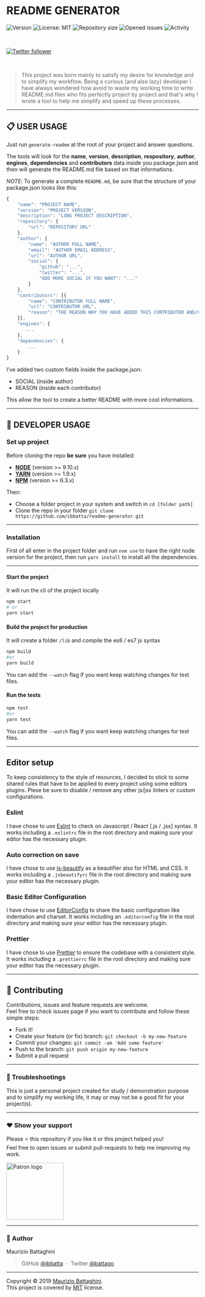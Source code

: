 # **README GENERATOR**

![Version](https://img.shields.io/github/package-json/v/ibbatta/readme-generator.svg)
![License: MIT](https://img.shields.io/github/license/ibbatta/readme-generator.svg)
![Repository size](https://img.shields.io/github/repo-size/ibbatta/readme-generator.svg)
![Opened issues](https://img.shields.io/bitbucket/issues/ibbatta/readme-generator.svg)
![Activity](https://img.shields.io/github/commit-activity/m/ibbatta/readme-generator.svg)

<br/>

[![Twitter follower](https://img.shields.io/twitter/follow/battago.svg?style=social)](https://twitter.com/battago)

<br/>

> This project was born mainly to satisfy my desire for knowledge and to simplify my workflow.
> Being a curious (and also lazy) developer I have always wondered how avoid to waste my working time to write README.md files who fits perfectly project by project and that's why I wrote a tool to help me simplify and speed up these processes.

---

## **:clipboard: USER USAGE**

Just run `generate-readme` at the root of your project and answer questions.

The tools will look for the **name**, **version**, **description**, **respository**, **author**, **engines**, **dependencies** and **contributors** data inside you package.json and then will generate the README.md file based on that informations.

_NOTE_: To generate a complete `README.md`, be sure that the structure of your package.json looks like this:

```js
{
    "name": "PROJECT NAME",
    "version": "PROJECT VERSION",
    "description": "LONG PROJECT DESCRIPTION",
    "repository": {
        "url": "REPOSITORY URL"
    },
    "author": {
        "name": "AUTHOR FULL NAME",
        "email": "AUTHOR EMAIL ADDRESS",
        "url": "AUTHOR URL",
        "social": {
            "github": "...",
            "twitter": "...",
            "ADD MORE SOCIAL IF YOU WANT": "..."
        }
    },
    "contributors": [{
        "name": "CONTRIBUTOR FULL NAME",
        "url": "CONTRIBUTOR URL",
        "reason": "THE REASON WHY YOU HAVE ADDED THIS CONTRIBUTOR AND/OR HIS HELP TO THE PROJECT"
    }],
    "engines": {
       ...
    },
    "dependencies": {
        ...
    }
}

```

I've added two custom fields inside the package.json:
- SOCIAL (inside author)
- REASON (inside each contributor)

This allow the tool to create a better README with more cool informations.

---

## **:wrench: DEVELOPER USAGE**

### **Set up project**

Before cloning the repo **be sure** you have installed:

- [**NODE**](https://www.google.com/search?q=how+to+install+node) (version >= 9.10.x)
- [**YARN**](https://www.google.com/search?q=how+to+install+yarn) (version >= 1.9.x)
- [**NPM**](https://www.google.com/search?q=how+to+install+npm) (version >= 6.3.x)

Then:

- Choose a folder project in your system and switch in `cd [folder path]`
- Clone the repo in your folder `git clone https://github.com/ibbatta/readme-generator.git`

---

### **Installation**

First of all enter in the project folder and run `nvm use` to have the right node version for the project, then run `yarn install` to install all the dependencies.

---

#### Start the project

It will run the cli of the project locally

```bash
npm start
# or
yarn start
```

#### Build the project for production

It will create a folder `/lib` and compile the es6 / es7 js syntax

```bash
npm build
#or
yarn build
```

You can add the `--watch` flag if you want keep watching changes for test files.

#### Run the tests

```bash
npm test
#or
yarn test
```

You can add the `--watch` flag if you want keep watching changes for test files.

---

## **Editor setup**

To keep consistency to the style of resources, I decided to stick to some shared rules that have to be applied to every
project using some editors plugins. Plese be sure to disable / remove any other js/jsx linters or custom configurations.

### Eslint

I have chose to use [Eslint](https://eslint.org/) to check on Javascript / React [.js / .jsx] syntax.
It works including a `.eslintrc` file in the root directory and making sure your editor has the necessary plugin.

### Auto correction on save

I have chose to use [js-beautify](https://github.com/beautify-web/js-beautify/) as a beautifier also for HTML and CSS.
It works including a `.jsbeautifyrc` file in the root directory and making sure your editor has the necessary plugin.

### Basic Editor Configuration

I have chose to use [EditorConfig](https://editorconfig.org/) to share the basic configuration like indentation and
charset.
It works including an `.editorconfig` file in the root directory and making sure your editor has the necessary plugin.

### Prettier

I have chose to use [Prettier](https://prettier.io/) to ensure the codebase with a consistent style.
It works including a `.prettierrc` file in the root directory and making sure your editor has the necessary plugin.

---

## **:handshake: Contributing**

Contributions, issues and feature requests are welcome.\
Feel free to check issues page if you want to contribute and follow these simple steps:

- Fork it!
- Create your feature (or fix) branch: `git checkout -b my-new-feature`
- Commit your changes: `git commit -am 'Add some feature'`
- Push to the branch: `git push origin my-new-feature`
- Submit a pull request

---

### **:anger: Troubleshootings**

This is just a personal project created for study / demonstration purpose and to simplify my working life, it may or may not be a good fit for your project(s).

---

### **:heart: Show your support**

Please :star: this repository if you like it or this project helped you!\
Feel free to open issues or submit pull-requests to help me improving my work.

<a href="https://www.patreon.com/ibbatta" target="_blank">
  <img alt="Patron logo" src="https://c5.patreon.com/external/logo/become_a_patron_button@2x.png" width="150px"/>                                                    
</a>

---

### **:robot: Author**

Maurizio Battaghini
> GitHub [@ibbatta](https://github.com/ibbatta) &nbsp;&middot;&nbsp;
> Twitter [@battago](https://twitter.com/battago)

---

Copyright © 2019 [Maurizio Battaghini](https://github.com/ibbatta).\
This project is covered by [MIT](https://github.com/ibbatta/readme-generator/blob/develop/LICENSE) license.
